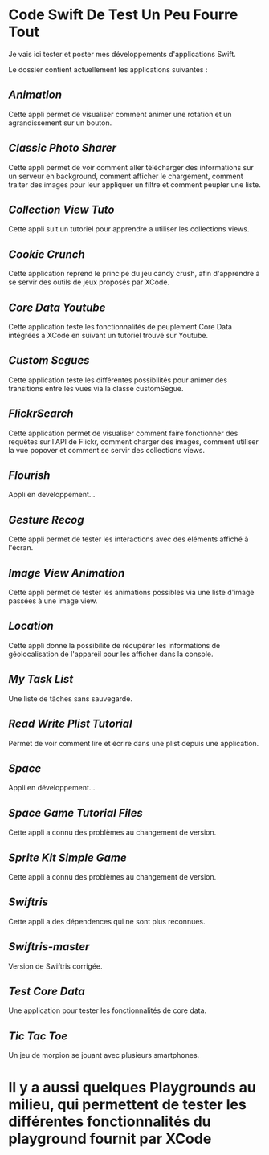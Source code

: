 # Code Swift De Test Un Peu Fourre Tout

Je vais ici tester et poster mes développements d'applications Swift.

Le dossier contient actuellement les applications suivantes :

## _Animation_

Cette appli permet de visualiser comment animer une rotation et un agrandissement sur un bouton.

## _Classic Photo Sharer_

Cette appli permet de voir comment aller télécharger des informations sur un serveur en background, comment afficher le chargement, comment traiter des images pour leur appliquer un filtre et comment peupler une liste.

## _Collection View Tuto_

Cette appli suit un tutoriel pour apprendre a utiliser les collections views.

## _Cookie Crunch_

Cette application reprend le principe du jeu candy crush, afin d'apprendre à se servir des outils de jeux proposés par XCode.

## _Core Data Youtube_

Cette application teste les fonctionnalités de peuplement Core Data intégrées à XCode en suivant un tutoriel trouvé sur Youtube.

## _Custom Segues_

Cette application teste les différentes possibilités pour animer des transitions entre les vues via la classe customSegue.

## _FlickrSearch_

Cette application permet de visualiser comment faire fonctionner des requêtes sur l'API de Flickr, comment charger des images, comment utiliser la vue popover et comment se servir des collections views.

## _Flourish_

Appli en developpement...

## _Gesture Recog_

Cette appli permet de tester les interactions avec des éléments affiché à l'écran.

## _Image View Animation_

Cette appli permet de tester les animations possibles via une liste d'image passées à une image view.

## _Location_

Cette appli donne la possibilité de récupérer les informations de géolocalisation de l'appareil pour les afficher dans la console.

## _My Task List_

Une liste de tâches sans sauvegarde.

## _Read Write Plist Tutorial_

Permet de voir comment lire et écrire dans une plist depuis une application.

## _Space_

Appli en développement...

## _Space Game Tutorial Files_

Cette appli a connu des problèmes au changement de version.

## _Sprite Kit Simple Game_

Cette appli a connu des problèmes au changement de version.

## _Swiftris_

Cette appli a des dépendences qui ne sont plus reconnues.

## _Swiftris-master_

Version de Swiftris corrigée.

## _Test Core Data_

Une application pour tester les fonctionnalités de core data.

## _Tic Tac Toe_

Un jeu de morpion se jouant avec plusieurs smartphones.

# Il y a aussi quelques Playgrounds au milieu, qui permettent de tester les différentes fonctionnalités du playground fournit par XCode